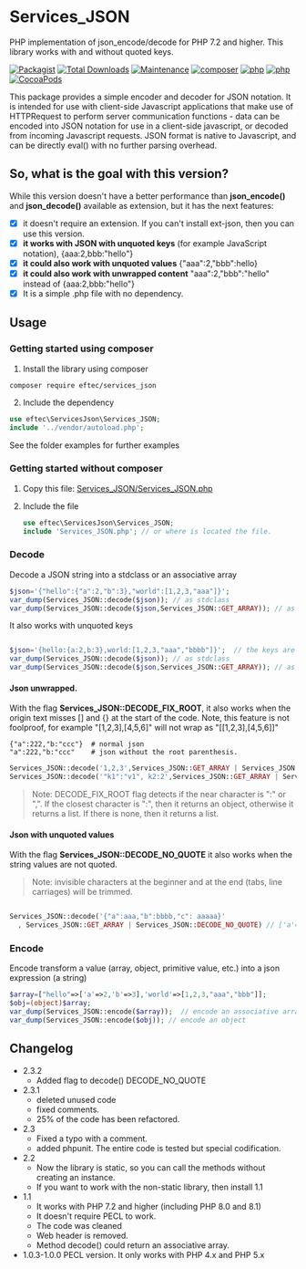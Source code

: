 # Services_JSON
PHP implementation of json_encode/decode for PHP 7.2 and higher.  This library works with and without quoted keys.

[![Packagist](https://img.shields.io/packagist/v/eftec/services_json.svg)](https://packagist.org/packages/eftec/services_json)
[![Total Downloads](https://poser.pugx.org/eftec/services_json/downloads)](https://packagist.org/packages/eftec/services_json)
[![Maintenance](https://img.shields.io/maintenance/yes/2022.svg)]()
[![composer](https://img.shields.io/badge/composer-%3E1.6-blue.svg)]()
[![php](https://img.shields.io/badge/php-7.x-green.svg)]()
[![php](https://img.shields.io/badge/php-8.x-green.svg)]()
[![CocoaPods](https://img.shields.io/badge/docs-70%25-yellow.svg)]()

This package provides a simple encoder and decoder for JSON notation. It is intended for use with client-side Javascript
applications that make use of HTTPRequest to perform server communication functions - data can be encoded into JSON 
notation for use in a client-side javascript, or decoded from incoming Javascript requests. JSON format is native to 
Javascript, and can be directly eval() with no further parsing overhead.

## So, what is the goal with this version?

While this version doesn't have a better performance than **json_encode()** and **json_decode()** available as 
extension, but it has the next features:

- [x]  it doesn't require an extension. If you can't install ext-json, then you can use this version.
- [x] **it works with JSON with unquoted keys** (for example JavaScript notation), {aaa:2,bbb:"hello"}
- [x] **it could also work with unquoted values**  {"aaa":2,"bbb":hello}
- [x] **it could also work with unwrapped content** "aaa":2,"bbb":"hello" instead of {aaa:2,bbb:"hello"}
- [x] It is a simple .php file with no dependency.

## Usage

### Getting started using composer

1. Install the library using composer
```shell
composer require eftec/services_json
```
2. Include the dependency
```php
use eftec\ServicesJson\Services_JSON;
include '../vendor/autoload.php';
```

See the folder examples for further examples

### Getting started without composer

1. Copy this file: [Services_JSON/Services_JSON.php](https://github.com/EFTEC/Services_JSON/blob/main/src/Services_JSON.php)

2. Include the file

   ```php
   use eftec\ServicesJson\Services_JSON;
   include 'Services_JSON.php'; // or where is located the file.
   ```


### Decode

Decode a JSON string into a stdclass or an associative array

```php
$json='{"hello":{"a":2,"b":3},"world":[1,2,3,"aaa"]}';
var_dump(Services_JSON::decode($json)); // as stdclass
var_dump(Services_JSON::decode($json,Services_JSON::GET_ARRAY)); // as array
```
It also works with unquoted keys

```php

$json='{hello:{a:2,b:3},world:[1,2,3,"aaa","bbbb"]}';  // the keys are unquoted.
var_dump(Services_JSON::decode($json)); // as stdclass
var_dump(Services_JSON::decode($json,Services_JSON::GET_ARRAY)); // as array
```

#### Json unwrapped.

With the flag **Services_JSON::DECODE_FIX_ROOT**, it also works when the origin text misses [] and {} at the start of the code.
Note, this feature is not foolproof, for example  "[1,2,3],[4,5,6]" will not wrap as "[[1,2,3],[4,5,6]]" 

```
{"a":222,"b:"ccc"}  # normal json
"a":222,"b:"ccc"    # json without the root parenthesis.    
```

```php
Services_JSON::decode('1,2,3',Services_JSON::GET_ARRAY | Services_JSON::DECODE_FIX_ROOT); // returns [1,2,3]
Services_JSON::decode('"k1":"v1", k2:2',Services_JSON::GET_ARRAY | Services_JSON::DECODE_FIX_ROOT) // returns [ 'k1' => 'v1','k2'=>2]
```

> Note: DECODE_FIX_ROOT flag detects if the near character is ":" or ",". If the closest character is ":", then it returns
> an object, otherwise it returns a list.  If there is none, then it returns a list.

#### Json with unquoted values

With the flag **Services_JSON::DECODE_NO_QUOTE** it also works when the string values are not quoted.

>Note: invisible characters at the beginner and at the end (tabs, line carriages) will be trimmed.

```php

Services_JSON::decode('{"a":aaa,"b":bbbb,"c": aaaaa}'
  , Services_JSON::GET_ARRAY | Services_JSON::DECODE_NO_QUOTE) // ['a'=>'aaa','b'=>'bbbb','c' => 'aaaaa']
```



### Encode

Encode transform a value (array, object, primitive value, etc.) into a json expression (a string)

```php
$array=["hello"=>['a'=>2,'b'=>3],'world'=>[1,2,3,"aaa","bbb"]];
$obj=(object)$array;
var_dump(Services_JSON::encode($array));  // encode an associative array
var_dump(Services_JSON::encode($obj)); // encode an object
```


## Changelog
* 2.3.2
  * Added flag to decode() DECODE_NO_QUOTE 
* 2.3.1
  * deleted unused code
  * fixed comments.
  * 25% of the code has been refactored.
* 2.3
  * Fixed a typo with a comment.
  * added phpunit. The entire code is tested but special codification.
* 2.2
  * Now the library is static, so you can call the methods without creating an instance.
  * If you want to work with the non-static library, then install 1.1
* 1.1
  * It works with PHP 7.2 and higher (including PHP 8.0 and 8.1)
  * It doesn't require PECL to work.
  * The code was cleaned
  * Web header is removed.
  * Method decode() could return an associative array.
* 1.0.3-1.0.0 PECL version. It only works with PHP 4.x and PHP 5.x

